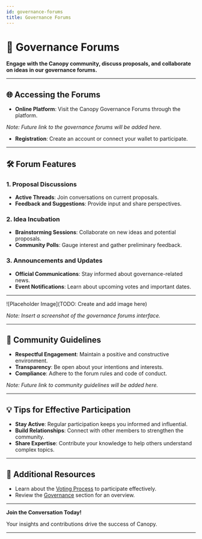 ```yaml
---
id: governance-forums
title: Governance Forums
---
```


# 💬 Governance Forums

**Engage with the Canopy community, discuss proposals, and collaborate on ideas in our governance forums.**

---

## 🌐 **Accessing the Forums**

- **Online Platform**: Visit the Canopy Governance Forums through the platform.

*Note: Future link to the governance forums will be added here.*

- **Registration**: Create an account or connect your wallet to participate.

---

## 🛠️ **Forum Features**

### **1. Proposal Discussions**

- **Active Threads**: Join conversations on current proposals.
- **Feedback and Suggestions**: Provide input and share perspectives.

### **2. Idea Incubation**

- **Brainstorming Sessions**: Collaborate on new ideas and potential proposals.
- **Community Polls**: Gauge interest and gather preliminary feedback.

### **3. Announcements and Updates**

- **Official Communications**: Stay informed about governance-related news.
- **Event Notifications**: Learn about upcoming votes and important dates.

---

![Placeholder Image](TODO: Create and add image here)

*Note: Insert a screenshot of the governance forums interface.*

---

## 🤝 **Community Guidelines**

- **Respectful Engagement**: Maintain a positive and constructive environment.
- **Transparency**: Be open about your intentions and interests.
- **Compliance**: Adhere to the forum rules and code of conduct.

*Note: Future link to community guidelines will be added here.*

---

## 💡 **Tips for Effective Participation**

- **Stay Active**: Regular participation keeps you informed and influential.
- **Build Relationships**: Connect with other members to strengthen the community.
- **Share Expertise**: Contribute your knowledge to help others understand complex topics.

---

## 📖 **Additional Resources**

- Learn about the [Voting Process](voting-process.md) to participate effectively.
- Review the [Governance](../key-features/governance.md) section for an overview.

---

**Join the Conversation Today!**

Your insights and contributions drive the success of Canopy.

---
